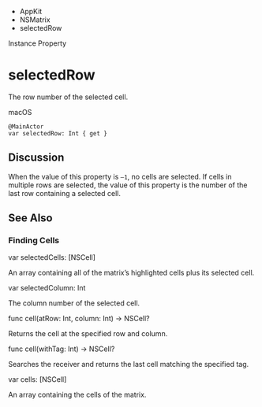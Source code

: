 

- AppKit
- NSMatrix
-  selectedRow 

Instance Property

# selectedRow

The row number of the selected cell.

macOS

``` source
@MainActor
var selectedRow: Int { get }
```

## Discussion

When the value of this property is `–1`, no cells are selected. If cells in multiple rows are selected, the value of this property is the number of the last row containing a selected cell.

## See Also

### Finding Cells

var selectedCells: [NSCell]

An array containing all of the matrix’s highlighted cells plus its selected cell.

var selectedColumn: Int

The column number of the selected cell.

func cell(atRow: Int, column: Int) -> NSCell?

Returns the cell at the specified row and column.

func cell(withTag: Int) -> NSCell?

Searches the receiver and returns the last cell matching the specified tag.

var cells: [NSCell]

An array containing the cells of the matrix.

